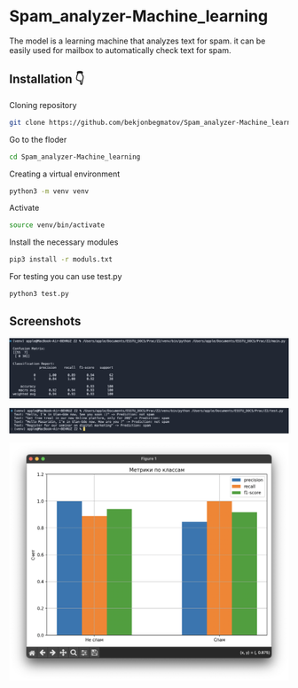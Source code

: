 # Spam_analyzer-Machine_learning

The model is a learning machine that analyzes text for spam. it can be easily used for mailbox to automatically check text for spam.

## Installation 👇

Cloning repository
```bash  
git clone https://github.com/bekjonbegmatov/Spam_analyzer-Machine_learning.git
```
Go to the floder
```bash 
cd Spam_analyzer-Machine_learning
```
Creating a virtual environment
```bash 
python3 -m venv venv
```
Activate
```bash 
source venv/bin/activate
```
Install the necessary modules
```bash 
pip3 install -r moduls.txt
```
For testing you can use test.py
```bash
python3 test.py
```



## Screenshots

![App Screenshot](https://github.com/bekjonbegmatov/Spam_analyzer-Machine_learning/blob/main/img/R.png?raw=true)

![App Screenshot](https://github.com/bekjonbegmatov/Spam_analyzer-Machine_learning/blob/main/img/T.png?raw=true)

![App Screenshot](https://github.com/bekjonbegmatov/Spam_analyzer-Machine_learning/blob/main/i.png?raw=true)


